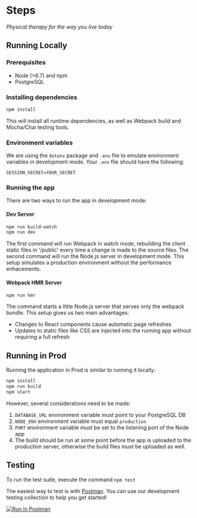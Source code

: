 # Steps 

_Physical therapy for the way you live today_

## Running Locally

### Prerequisites
- Node (>6.7) and npm
- PostgreSQL

### Installing dependencies

```sh
npm install
```

This will install all runtime dependencies, as well as Webpack build and Mocha/Chai testing tools.

### Environment variables

We are using the `dotenv` package and `.env` file to emulate environment variables in development mode. Your `.env` file should have the following:

```
SESSION_SECRET=YOUR_SECRET
```

### Running the app

There are two ways to run the app in development mode:

#### Dev Server

```sh
npm run build-watch
npm run dev
```

The first command will run Webpack in watch mode, rebuilding the client static files in '/public' every time a change is made to the source files. The second command will run the Node.js server in development mode. This setup simulates a production environment without the performance enhacements.

#### Webpack HMR Server

```sh
npm run hmr
```

The command starts a little Node.js server that serves only the webpack bundle. This setup gives us two main advantages:

- Changes to React components cause automatic page refreshes
- Updates to static files like CSS are injected into the running app without requiring a full refresh

## Running in Prod

Running the application in Prod is similar to running it locally:

```sh
npm install
npm run build
npm start
```

However, several considerations need to be made:

1. `DATABASE_URL` environment variable must point to your PostgreSQL DB
1. `NODE_ENV` environment variable must equal `production`
1. `PORT` environment variable must be set to the listening port of the Node app
1. The build should be run at some point before the app is uploaded to the production server, otherwise the build files must be uploaded as well.

## Testing

To run the test suite, execute the command `npm test`

The easiest way to test is with [Postman](https://www.getpostman.com/). You can use our development testing
collection to help you get started!

[![Run in Postman](https://run.pstmn.io/button.svg)](https://app.getpostman.com/run-collection/b679dd0210a9500f7fef)